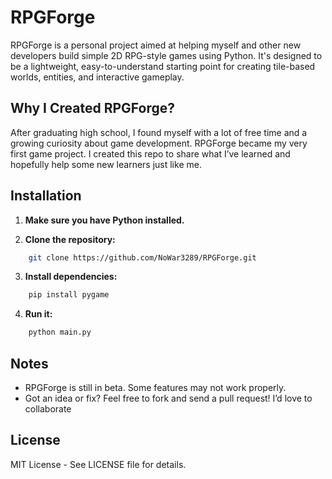# RPGForge

RPGForge is a personal project aimed at helping myself and other new developers build simple 2D RPG-style games using Python. It's designed to be a lightweight, easy-to-understand starting point for creating tile-based worlds, entities, and interactive gameplay.

## Why I Created RPGForge?

After graduating high school, I found myself with a lot of free time and a growing curiosity about game development. RPGForge became my very first game project. I created this repo to share what I’ve learned and hopefully help some new learners just like me.

## Installation

1. **Make sure you have Python installed.**

2. **Clone the repository:**
```bash
    git clone https://github.com/NoWar3289/RPGForge.git
   ```

3. **Install dependencies:**
```bash
    pip install pygame
   ```

4. **Run it:**
```bash
    python main.py
   ```

## Notes

* RPGForge is still in beta. Some features may not work properly.
* Got an idea or fix? Feel free to fork and send a pull request! I’d love to collaborate

## License

MIT License - See LICENSE file for details.

<br/>
